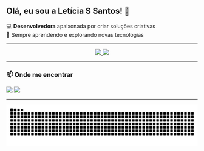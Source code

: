 ## Olá, eu sou a Letícia S Santos! 👋

💻 **Desenvolvedora** apaixonada por criar soluções criativas  
🚀 Sempre aprendendo e explorando novas tecnologias

---

<div align="center">
  <a href="https://github.com/leticia-ssantos">
    <img height="180em" src="https://github-readme-stats-sigma-five.vercel.app/api?username=leticia-ssantos&show_icons=true&theme=dracula&include_all_commits=true&count_private=true"/>
    <img height="180em" src="https://github-readme-stats-sigma-five.vercel.app/api/top-langs/?username=leticia-ssantos&layout=compact&langs_count=16&theme=dracula"/>
  </a>
</div>

---

### 📫 Onde me encontrar
<div>
  <a href="mailto:santosleticiasoares611@gmail.com"><img src="https://img.shields.io/badge/-Email-%23333?style=for-the-badge&logo=gmail&logoColor=white" target="_blank"></a>
 <a href="https://www.linkedin.com/in/letícia-santos-59182710b/" target="_blank"><img src="https://img.shields.io/badge/-LinkedIn-%230077B5?style=for-the-badge&logo=linkedin&logoColor=white" target="_blank"></a>
</div>

---

![Snake animation](https://github.com/leticia-ssantos/leticia-ssantos/blob/output/github-contribution-grid-snake.svg)
